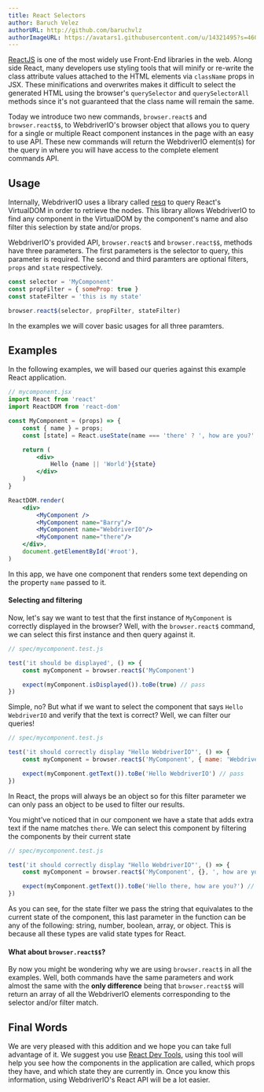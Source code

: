 ```yaml
---
title: React Selectors
author: Baruch Velez
authorURL: http://github.com/baruchvlz
authorImageURL: https://avatars1.githubusercontent.com/u/14321495?s=460&v=4
---
```


[ReactJS](https://github.com/facebook/react) is one of the most widely use Front-End libraries in the web. Along side React, many developers use styling tools that will minify or re-write the class attribute values attached to the HTML elements via `className` props in JSX. These minifications and overwrites makes it difficult to select the generated HTML using the browser's `querySelector` and `querySelectorAll` methods since it's not guaranteed that the class name will remain the same.

Today we introduce two new commands, `browser.react$` and `browser.react$$`, to WebdriverIO's browser object that allows you to query for a single or multiple React component instances in the page with an easy to use API. These new commands will return the WebdriverIO element(s) for the query in where you will have access to the complete element commands API.


## Usage

Internally, WebdriverIO uses a library called [resq](https://github.com/baruchvlz/resq) to query React's VirtualDOM in order to retrieve the nodes. This library allows WebdriverIO to find any component in the VirtualDOM by the component's name and also filter this selection by state and/or props.

WebdriverIO's provided API, `browser.react$` and `browser.react$$`, methods have three parameters. The first parameters is the selector to query, this parameter is required. The second and third paramters are optional filters, `props` and `state` respectively. 

```js
const selector = 'MyComponent'
const propFilter = { someProp: true }
const stateFilter = 'this is my state'

browser.react$(selector, propFilter, stateFilter)
```

In the examples we will cover basic usages for all three paramters.


## Examples

In the following examples, we will based our queries against this example React application.


```jsx
// mycomponent.jsx
import React from 'react'
import ReactDOM from 'react-dom'

const MyComponent = (props) => {
    const { name } = props;
    const [state] = React.useState(name === 'there' ? ', how are you?' : '')

    return (
        <div>
            Hello {name || 'World'}{state}
        </div>
    )
}

ReactDOM.render(
    <div>
        <MyComponent />
        <MyComponent name="Barry"/>
        <MyComponent name="WebdriverIO"/>
        <MyComponent name="there"/>
    </div>,
    document.getElementById('#root'),
)

```

In this app, we have one component that renders some text depending on the property `name` passed to it.

#### Selecting and filtering

Now, let's say we want to test that the first instance of `MyComponent` is correctly displayed in the browser? Well, with the `browser.react$` command, we can select this first instance and then query against it.

```javascript
// spec/mycomponent.test.js

test('it should be displayed', () => {
    const myComponent = browser.react$('MyComponent')

    expect(myComponent.isDisplayed()).toBe(true) // pass
})

```

Simple, no? But what if we want to select the component that says `Hello WebdriverIO` and verify that the text is correct? Well, we can filter our queries!

```javascript
// spec/mycomponent.test.js

test('it should correctly display "Hello WebdriverIO"', () => {
    const myComponent = browser.react$('MyComponent', { name: 'WebdriverIO' })

    expect(myComponent.getText()).toBe('Hello WebdriverIO') // pass
})

```

In React, the props will always be an object so for this filter parameter we can only pass an object to be used to filter our results.

You might've noticed that in our component we have a state that adds extra text if the name matches `there`. We can select this component by filtering the components by their current state


```javascript
// spec/mycomponent.test.js

test('it should correctly display "Hello WebdriverIO"', () => {
    const myComponent = browser.react$('MyComponent', {}, ', how are you?')

    expect(myComponent.getText()).toBe('Hello there, how are you?') // pass
})

```

As you can see, for the state filter we pass the string that equivalates to the current state of the component, this last parameter in the function can be any of the following: string, number, boolean, array, or object. This is because all these types are valid state types for React.


#### What about `browser.react$$`?

By now you might be wondering why we are using `browser.react$` in all the examples. Well, both commands have the same parameters and work almost the same with the **only difference** being that `browser.react$$` will return an array of all the WebdriverIO elements corresponding to the selector and/or filter match.

## Final Words

We are very pleased with this addition and we hope you can take full advantage of it. We suggest you use [React Dev Tools](https://github.com/facebook/react-devtools), using this tool will help you see how the components in the application are called, which props they have, and which state they are currently in. Once you know this information, using WebdriverIO's React API will be a lot easier.
